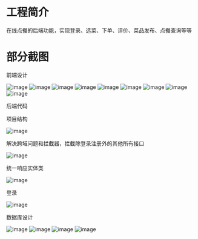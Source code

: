# 工程简介
  在线点餐的后端功能，实现登录、选菜、下单、评价、菜品发布、点餐查询等等
# 部分截图
  
前端设计

![image](https://user-images.githubusercontent.com/95206359/233758590-ad78b062-fd9a-42ed-84cf-7a619dde233e.png)
![image](https://user-images.githubusercontent.com/95206359/233758593-8b7c141c-ed24-4c42-820f-d88983cfaa93.png)
![image](https://user-images.githubusercontent.com/95206359/233758594-c5b42597-7a8f-4cfa-b991-0872bfac1018.png)
![image](https://user-images.githubusercontent.com/95206359/233758595-f0aa8da6-88c3-4f98-ac6c-badd2e499e31.png)
![image](https://user-images.githubusercontent.com/95206359/233758596-49d881f0-88c6-4c88-9f24-aba69206d16a.png)
![image](https://user-images.githubusercontent.com/95206359/233758599-e7f24c05-db10-4f93-96b5-c0617fb13c50.png)
![image](https://user-images.githubusercontent.com/95206359/233758606-1bfca9fe-d39c-4224-bc3b-0efc3d2395cd.png)
![image](https://user-images.githubusercontent.com/95206359/233758608-6bb93fe9-3e77-4fd1-a258-889f1c554272.png)
![image](https://user-images.githubusercontent.com/95206359/233758613-6f89af9c-d88b-419c-a33f-7579df45dbeb.png)



后端代码

项目结构


![image](https://user-images.githubusercontent.com/95206359/233758645-baa58124-6589-44e4-807e-68564fc22669.png)


解决跨域问题和拦截器，拦截除登录注册外的其他所有接口


![image](https://user-images.githubusercontent.com/95206359/233758665-16f1e81f-4856-4eca-a54b-7eb0bdcdc45f.png)

统一响应实体类


![image](https://user-images.githubusercontent.com/95206359/233758690-e6821d4a-9230-470a-992e-97ee10b666d8.png)


登录


![image](https://user-images.githubusercontent.com/95206359/233758692-ba30cde6-dc7b-4761-aaaa-4e9b3440be9f.png)


数据库设计


![image](https://user-images.githubusercontent.com/95206359/233758786-f11d0160-bf6c-49b6-8565-156fb5ef15f7.png)
![image](https://user-images.githubusercontent.com/95206359/233758792-10ba6819-3ae2-4684-9023-a1d3285aa180.png)
![image](https://user-images.githubusercontent.com/95206359/233758798-fc1ed136-d787-4a04-a795-038fdced7d6b.png)
![image](https://user-images.githubusercontent.com/95206359/233758806-91211760-3f47-42b9-81d6-2580bc3976e8.png)

